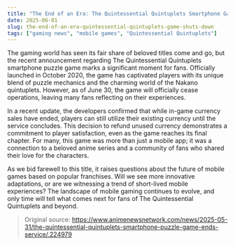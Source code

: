 ```yaml
---
title: "The End of an Era: The Quintessential Quintuplets Smartphone Game Shuts Down"
date: 2025-06-01
slug: the-end-of-an-era-quintessential-quintuplets-game-shuts-down
tags: ["gaming news", "mobile games", "Quintessential Quintuplets"]
---
```


The gaming world has seen its fair share of beloved titles come and go, but the recent announcement regarding The Quintessential Quintuplets smartphone puzzle game marks a significant moment for fans. Officially launched in October 2020, the game has captivated players with its unique blend of puzzle mechanics and the charming world of the Nakano quintuplets. However, as of June 30, the game will officially cease operations, leaving many fans reflecting on their experiences.

In a recent update, the developers confirmed that while in-game currency sales have ended, players can still utilize their existing currency until the service concludes. This decision to refund unused currency demonstrates a commitment to player satisfaction, even as the game reaches its final chapter. For many, this game was more than just a mobile app; it was a connection to a beloved anime series and a community of fans who shared their love for the characters.

As we bid farewell to this title, it raises questions about the future of mobile games based on popular franchises. Will we see more innovative adaptations, or are we witnessing a trend of short-lived mobile experiences? The landscape of mobile gaming continues to evolve, and only time will tell what comes next for fans of The Quintessential Quintuplets and beyond.

> Original source: https://www.animenewsnetwork.com/news/2025-05-31/the-quintessential-quintuplets-smartphone-puzzle-game-ends-service/.224979